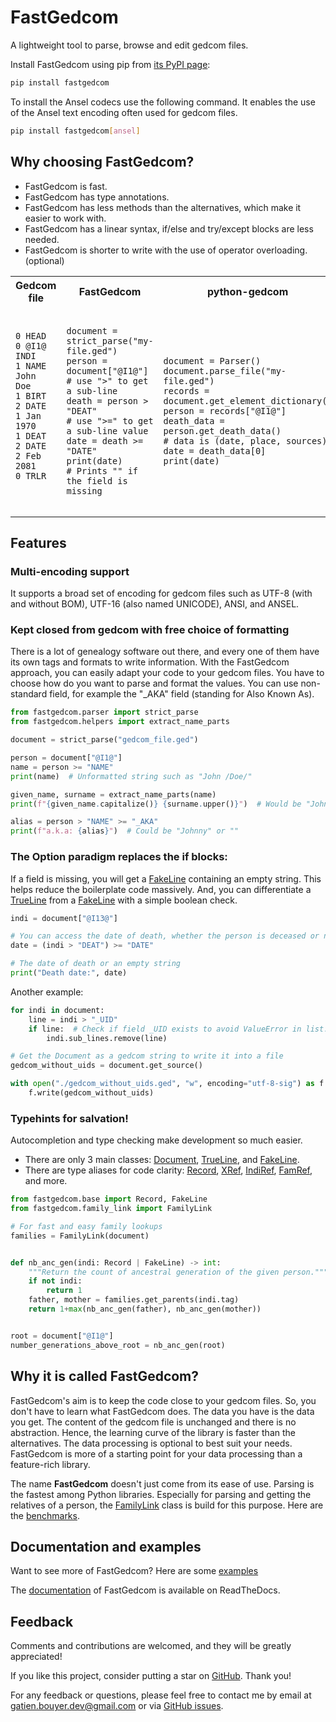 # FastGedcom

A lightweight tool to parse, browse and edit gedcom files.

Install FastGedcom using pip from [its PyPI page](https://pypi.org/project/fastgedcom/):
```bash
pip install fastgedcom
```
To install the Ansel codecs use the following command. It enables the use of the Ansel text encoding often used for gedcom files.
```bash
pip install fastgedcom[ansel]
```

## Why choosing FastGedcom?

- FastGedcom is fast.
- FastGedcom has type annotations.
- FastGedcom has less methods than the alternatives, which make it easier to work with.
- FastGedcom has a linear syntax, if/else and try/except blocks are less needed.
- FastGedcom is shorter to write with the use of operator overloading. (optional)

<table>
	<tr>
		<th>Gedcom file</th>
		<th>FastGedcom</th>
		<th>python-gedcom</th>
	</tr>
	<tr>
		<td><pre><code>
0 HEAD
0 @I1@ INDI
1 NAME John Doe
1 BIRT
2 DATE 1 Jan 1970
1 DEAT
2 DATE 2 Feb 2081
0 TRLR
		</code></pre</td>
		<td><pre><code>
document = strict_parse("my-file.ged")
person = document["@I1@"]
# use ">" to get a sub-line
death = person > "DEAT"
# use ">=" to get a sub-line value
date = death >= "DATE"
print(date)
# Prints "" if the field is missing
		</code></pre></td>
		<td><pre><code>
document = Parser()
document.parse_file("my-file.ged")
records = document.get_element_dictionary()
person = records["@I1@"]
death_data = person.get_death_data()
# data is (date, place, sources)
date = death_data[0]
print(date)
		</code></pre></td>
	</tr>
</table>

## Features

### Multi-encoding support
It supports a broad set of encoding for gedcom files such as UTF-8 (with and without BOM), UTF-16 (also named UNICODE), ANSI, and ANSEL.

### Kept closed from gedcom with free choice of formatting
There is a lot of genealogy software out there, and every one of them have its own tags and formats to write information. With the FastGedcom approach, you can easily adapt your code to your gedcom files. You have to choose how do you want to parse and format the values. You can use non-standard field, for example the "_AKA" field (standing for Also Known As).

```python
from fastgedcom.parser import strict_parse
from fastgedcom.helpers import extract_name_parts

document = strict_parse("gedcom_file.ged")

person = document["@I1@"]
name = person >= "NAME"
print(name)  # Unformatted string such as "John /Doe/"

given_name, surname = extract_name_parts(name)
print(f"{given_name.capitalize()} {surname.upper()}")  # Would be "John DOE"

alias = person > "NAME" >= "_AKA"
print(f"a.k.a: {alias}")  # Could be "Johnny" or ""
```

### The Option paradigm replaces the if blocks:
If a field is missing, you will get a [FakeLine](https://fastgedcom.readthedocs.io/en/latest/autoapi/fastgedcom/base/index.html#fastgedcom.base.FakeLine) containing an empty string. This helps reduce the boilerplate code massively. And, you can differentiate a [TrueLine](https://fastgedcom.readthedocs.io/en/latest/autoapi/fastgedcom/base/index.html#fastgedcom.base.TrueLine) from a [FakeLine](https://fastgedcom.readthedocs.io/en/latest/autoapi/fastgedcom/base/index.html#fastgedcom.base.FakeLine) with a simple boolean check.

```python
indi = document["@I13@"]

# You can access the date of death, whether the person is deceased or not.
date = (indi > "DEAT") >= "DATE"

# The date of death or an empty string
print("Death date:", date)
```

Another example:

```python
for indi in document:
    line = indi > "_UID"
    if line:  # Check if field _UID exists to avoid ValueError in list.remove()
        indi.sub_lines.remove(line)

# Get the Document as a gedcom string to write it into a file
gedcom_without_uids = document.get_source()

with open("./gedcom_without_uids.ged", "w", encoding="utf-8-sig") as f:
    f.write(gedcom_without_uids)
```

### Typehints for salvation!
Autocompletion and type checking make development so much easier.

- There are only 3 main classes: [Document](https://fastgedcom.readthedocs.io/en/latest/autoapi/fastgedcom/base/index.html#fastgedcom.base.Document), [TrueLine](https://fastgedcom.readthedocs.io/en/latest/autoapi/fastgedcom/base/index.html#fastgedcom.base.TrueLine), and [FakeLine](https://fastgedcom.readthedocs.io/en/latest/autoapi/fastgedcom/base/index.html#fastgedcom.base.FakeLine).
- There are type aliases for code clarity: [Record](https://fastgedcom.readthedocs.io/en/latest/autoapi/fastgedcom/base/index.html#fastgedcom.base.Record), [XRef](https://fastgedcom.readthedocs.io/en/latest/autoapi/fastgedcom/base/index.html#fastgedcom.base.XRef), [IndiRef](https://fastgedcom.readthedocs.io/en/latest/autoapi/fastgedcom/base/index.html#fastgedcom.base.IndiRef), [FamRef](https://fastgedcom.readthedocs.io/en/latest/autoapi/fastgedcom/base/index.html#fastgedcom.base.FamRef), and more.

```python
from fastgedcom.base import Record, FakeLine
from fastgedcom.family_link import FamilyLink

# For fast and easy family lookups
families = FamilyLink(document)


def nb_anc_gen(indi: Record | FakeLine) -> int:
    """Return the count of ancestral generation of the given person."""
    if not indi:
        return 1
    father, mother = families.get_parents(indi.tag)
    return 1+max(nb_anc_gen(father), nb_anc_gen(mother))


root = document["@I1@"]
number_generations_above_root = nb_anc_gen(root)
```

## Why it is called FastGedcom?

FastGedcom's aim is to keep the code close to your gedcom files. So, you don't have to learn what FastGedcom does. The data you have is the data you get. The content of the gedcom file is unchanged and there is no abstraction. Hence, the learning curve of the library is faster than the alternatives. The data processing is optional to best suit your needs. FastGedcom is more of a starting point for your data processing than a feature-rich library.

The name **FastGedcom** doesn't just come from its ease of use. Parsing is the fastest among Python libraries. Especially for parsing and getting the relatives of a person, the [FamilyLink](https://fastgedcom.readthedocs.io/en/latest/autoapi/fastgedcom/family_link/index.html#fastgedcom.family_link.FamilyLink) class is build for this purpose. Here are the [benchmarks](https://github.com/GatienBouyer/benchmark-python-gedcom).

## Documentation and examples

Want to see more of FastGedcom? Here are some [examples](https://github.com/GatienBouyer/fastgedcom/tree/main/examples)

The [documentation](https://fastgedcom.readthedocs.io/en/latest/) of FastGedcom is available on ReadTheDocs.

## Feedback

Comments and contributions are welcomed, and they will be greatly appreciated!

If you like this project, consider putting a star on [GitHub](https://github.com/GatienBouyer/fastgedcom). Thank you!

For any feedback or questions, please feel free to contact me by email at gatien.bouyer.dev@gmail.com or via [GitHub issues](https://github.com/GatienBouyer/fastgedcom/issues).
